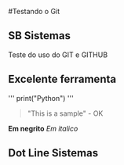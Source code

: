 #Testando o Git 

## SB Sistemas

Teste do uso do GIT e GITHUB

## Excelente ferramenta

'''
print("Python")
'''

>"This is a sample" - OK

**Em negrito**
_Em italico_


## Dot Line Sistemas


